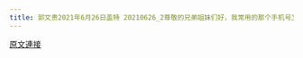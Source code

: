 ```yaml
---
title: 郭文贵2021年6月26日盖特 20210626_2尊敬的兄弟姐妹们好，我常用的那个手机号又被黑了，请战友们互相通告，尽快加上我的新的联系方式！
---
```


[原文連接](https://gnews.org/ThreadView/53481121)


